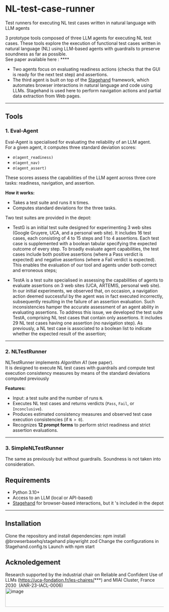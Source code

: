 # NL-test-case-runner
Test runners for executing NL test cases written in natural language with LLM agents

3 prototype tools composed of three LLM agents for executing NL test cases. These tools explore the execution of functional test cases written in natural language (NL) using LLM-based agents with guardrails to preserve soundness as far as possible.  
See paper available here : ****
- Two agents focus on evaluating readiness actions (checks that the GUI is ready for the next test step) and assertions.  
- The third agent is built on top of the [Stagehand](https://www.stagehand.dev/) framework, which automates browser interactions in natural language and code using LLMs. Stagehand is used here to perform navigation actions and partial data extraction from Web pages.  

---

## Tools

### 1. Eval-Agent
Eval-Agent is specialised for evaluating the reliability of an LLM agent.  
For a given agent, it computes three standard deviation scores:  

- `σ(agent_readiness)`
- `σ(agent_nav)`  
- `σ(agent_assert)`  

These scores assess the capabilities of the LLM agent across three core tasks: readiness, navigation, and assertion.  

**How it works:**  
- Takes a test suite and runs it `N` times.  
- Computes standard deviations for the three tasks.  

Two test suites are provided in the depot:
- TestG is an initial test suite designed for experimenting 3 web sites (Google Gruyere, UCA, and a personal web site). It includes 16 test cases, each consisting of 4 to 15 steps and 1 to 4 assertions. Each test case is supplemented with a boolean tabular specifying the expected outcome of every step. To broadly evaluate agent capabilities, the test cases include both positive assertions (where a Pass verdict is expected) and negative assertions (where a Fail verdict is expected). This enables the evaluation of our tool and agents under both correct and erroneous steps;

- TestA is a test suite specialised in assessing the capabilities of agents to evaluate assertions on 3 web sites (UCA, ARTEMIS, personal web site). In our initial experiments, we observed that, on occasion, a navigation action deemed successful by the agent was in fact executed incorrectly, subsequently resulting in the failure of an assertion evaluation. Such inconsistencies hamper the accurate assessment of an agent ability in evaluating assertions. To address this issue, we developed the test suite TestA, comprising NL test cases that contain only assertions. It includes 29 NL test cases having one assertion (no navigation step). As previously, a NL test case is associated to a boolean list to indicate whether the expected result of the assertion;  

---

### 2. NLTestRunner
NLTestRunner implements *Algorithm A1* (see paper).  
It is designed to execute NL test cases with guardrails and compute test execution consistency measures by means of the standard deviations computed previously

**Features:**  
- Input: a test suite and the number of runs `N`.  
- Executes NL test cases and returns verdicts (`Pass`, `Fail`, or `Inconclusive`).  
- Produces estimated consistency measures and observed test case execution consistencies (if `N > 0`).  
- Recognizes **12 prompt forms** to perform strict readiness and strict assertion evaluations.  

---

### 3. SimpleNLTestRunner
The same as previously but without guardrails. Soundness is not taken into consideration.

## Requirements
- Python 3.10+  
- Access to an LLM (local or API-based)  
- [Stagehand](https://www.stagehand.dev/) for browser-based interactions, but it 's included in the depot

---

## Installation
Clone the repository and install dependencies: npm install @browserbasehq/stagehand playwright zod
Change the configurations in Stagehand.config.ts
Launch with npm start

## Acknoledgement
Research supported by the industrial chair on Reliable and Confident Use of LLMs (https://uca-fondation.fr/les-chaires/***) and MIAI Cluster, France 2030  (ANR-23-IACL-0006)
<img width="2183" height="60" alt="image" src="https://github.com/user-attachments/assets/c8f14976-5571-4ab1-8947-714d5e293fd4" />

